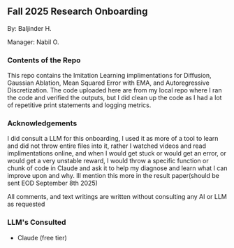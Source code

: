 ## Fall 2025 Research Onboarding
By: Baljinder H.


Manager: Nabil O.

### Contents of the Repo

This repo contains the Imitation Learning implimentations for Diffusion, Gaussian Ablation, Mean Squared Error with EMA, and Autoregressive Discretization. The code uploaded here are from my local repo where I ran the code and verified the outputs, but I did clean up the code as I had a lot of repetitive print statements and logging metrics.

### Acknowledgements

I did consult a LLM for this onboarding, I used it as more of a tool to learn and did not throw entire files into it, rather I watched videos and read implimentations online, and when I would get stuck or would get an error, or would get a very unstable reward, I would throw a specific function or chunk of code in Claude and ask it to help my diagnose and learn what I can improve upon and why. Ill mention this more in the result paper(should be sent EOD September 8th 2025)


All comments, and text writings are written without consulting any AI or LLM as requested

### LLM's Consulted
- Claude (free tier)







